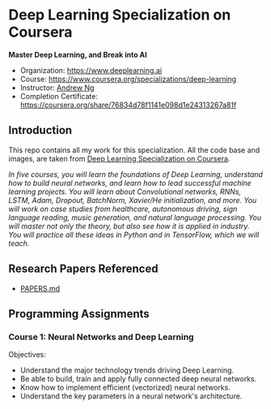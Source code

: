 # Deep Learning Specialization on Coursera
**Master Deep Learning, and Break into AI**

- Organization: https://www.deeplearning.ai
- Course: https://www.coursera.org/specializations/deep-learning
- Instructor: [Andrew Ng](http://www.andrewng.org/)
- Completion Certificate: https://coursera.org/share/76834d78f1141e098d1e24313267a81f

## Introduction

This repo contains all my work for this specialization. All the code base and images, are taken from [Deep Learning Specialization on Coursera](https://www.coursera.org/specializations/deep-learning).

*In five courses, you will learn the foundations of Deep Learning, understand how to build neural networks, and learn how to lead successful machine learning projects. You will learn about Convolutional networks, RNNs, LSTM, Adam, Dropout, BatchNorm, Xavier/He initialization, and more. You will work on case studies from healthcare, autonomous driving, sign language reading, music generation, and natural language processing. You will master not only the theory, but also see how it is applied in industry. You will practice all these ideas in Python and in TensorFlow, which we will teach.*

## Research Papers Referenced
- [PAPERS.md](./PAPERS.md)

## Programming Assignments

### Course 1: Neural Networks and Deep Learning

  Objectives:
  + Understand the major technology trends driving Deep Learning.
  + Be able to build, train and apply fully connected deep neural networks. 
  + Know how to implement efficient (vectorized) neural networks. 
  + Understand the key parameters in a neural network's architecture. 

  
